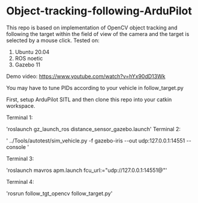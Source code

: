 # Object-tracking-following-ArduPilot

This repo is based on implementation of OpenCV object tracking and following the target within the field of view of the camera and the target is selected by a mouse click.
Tested on:
1. Ubuntu 20.04
2. ROS noetic
3. Gazebo 11

Demo video:
https://www.youtube.com/watch?v=hYx90dD13Wk

You may have to tune PIDs according to your vehicle in follow_target.py

First, setup ArduPilot SITL and then clone this repo into your catkin workspace.

Terminal 1:

'roslaunch gz_launch_ros distance_sensor_gazebo.launch'
Terminal 2:

' ../Tools/autotest/sim_vehicle.py -f gazebo-iris --out udp:127.0.0.1:14551 --console '

Terminal 3:

'roslaunch mavros apm.launch fcu_url:="udp://127.0.0.1:14551@"'

Terminal 4:

'rosrun follow_tgt_opencv follow_target.py'

